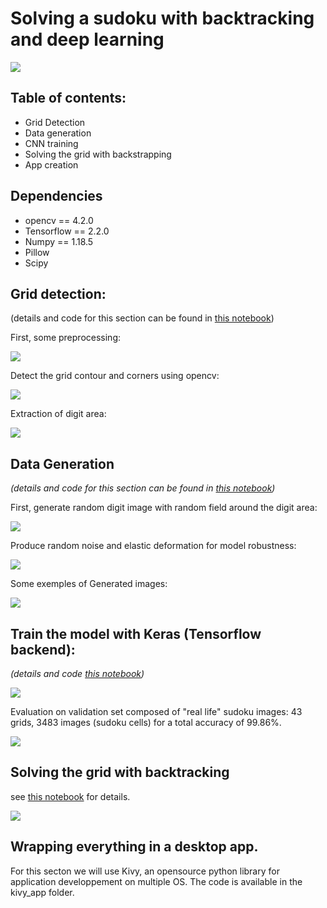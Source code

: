# Solving a sudoku with backtracking and deep learning

![](app.gif)

## Table of contents:

* Grid Detection
* Data generation
* CNN training
* Solving the grid with backstrapping
* App creation


## Dependencies 

* opencv == 4.2.0
* Tensorflow == 2.2.0
* Numpy == 1.18.5
* Pillow
* Scipy

## Grid detection:

(details and code for this section can be found in [this notebook](grid_detection.ipynb))

First, some preprocessing:

![](plots/img_preprocessing.png)

Detect the grid contour and corners using opencv:

![](plots/grid_detection.png)

Extraction of digit area:

![](plots/grid.png)

## Data Generation

*(details and code for this section can be found in [this notebook](digit_generation&training.ipynb))*

First, generate random digit image with random field around the digit area:

![](plots/cell_selection.png)


Produce random noise and elastic deformation for model robustness:

![](plots/noisy_images.png)


Some exemples of Generated images:

![](plots/digits.png)

## Train the model with Keras (Tensorflow backend):

*(details and code [this notebook](digit_generation&training.ipynb))*

![](plots/training_stats2.png)

Evaluation on validation set composed of "real life" sudoku images:
43 grids, 3483 images (sudoku cells) for a total accuracy of 99.86%.

![](plots/conf_matrix3.png)

## Solving the grid with backtracking

see [this notebook](solve_grid.ipynb) for details.

![](plots/final_display.png)

## Wrapping everything in a desktop app.

For this secton we will use Kivy, an opensource python library for application developpement on multiple OS.
The code is available in the kivy_app folder.




